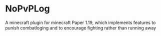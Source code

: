 # NoPvPLog
A minecraft plugin for minecraft Paper 1.19, which implements features to punish combatloging and to encourage fighting rather than running away
